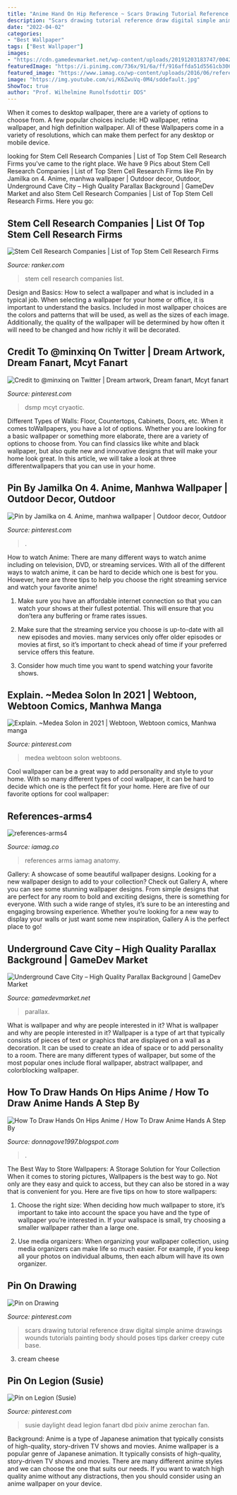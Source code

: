 ```yaml
---
title: "Anime Hand On Hip Reference ~ Scars Drawing Tutorial Reference Draw Digital Simple Anime Drawings Wounds Tutorials Painting Body Should Poses Tips Darker Creepy Cute Base"
description: "Scars drawing tutorial reference draw digital simple anime drawings wounds tutorials painting body should poses tips darker creepy cute base"
date: "2022-04-02"
categories:
- "Best Wallpaper"
tags: ["Best Wallpaper"]
images:
- "https://cdn.gamedevmarket.net/wp-content/uploads/20191203183747/0042307377a7a9f503221c2f33166011-700x400.jpg"
featuredImage: "https://i.pinimg.com/736x/91/6a/ff/916affda51d5561cb3063d14a7761707.jpg"
featured_image: "https://www.iamag.co/wp-content/uploads/2016/06/references-arms4.jpg"
image: "https://img.youtube.com/vi/K6ZwuVq-0M4/sddefault.jpg"
ShowToc: true
author: "Prof. Wilhelmine Runolfsdottir DDS"
---
```



When it comes to desktop wallpaper, there are a variety of options to choose from. A few popular choices include: HD wallpaper, retina wallpaper, and high definition wallpaper. All of these Wallpapers come in a variety of resolutions, which can make them perfect for any desktop or mobile device. 

	

		
looking for Stem Cell Research Companies | List of Top Stem Cell Research Firms you've came to the right place. We have 9 Pics about Stem Cell Research Companies | List of Top Stem Cell Research Firms like Pin by Jamilka on 4. Anime, manhwa wallpaper | Outdoor decor, Outdoor, Underground Cave City – High Quality Parallax Background | GameDev Market and also Stem Cell Research Companies | List of Top Stem Cell Research Firms. Here you go:
		
    
## Stem Cell Research Companies | List Of Top Stem Cell Research Firms

<img loading=lazy src="https://imgix.ranker.com/list_img_v2/16923/416923/original/list-of-stem-cell-research-companies-u4?w=817&amp;h=427&amp;fm=jpg&amp;q=50&amp;fit=crop" onerror="this.onerror=null;this.src='https://tse3.mm.bing.net/th?id=OIP.FMWd9F2lVHooPHuokwMTxQHaD3&amp;pid=15.1';" alt="Stem Cell Research Companies | List of Top Stem Cell Research Firms">

_Source: ranker.com_

>stem cell research companies list. 

	

Design and Basics: How to select a wallpaper and what is included in a typical job.
When selecting a wallpaper for your home or office, it is important to understand the basics. Included in most wallpaper choices are the colors and patterns that will be used, as well as the sizes of each image. Additionally, the quality of the wallpaper will be determined by how often it will need to be changed and how richly it will be decorated.

    
## Credit To @minxinq On Twitter | Dream Artwork, Dream Fanart, Mcyt Fanart

<img loading=lazy src="https://i.pinimg.com/736x/d9/cd/f6/d9cdf6ce2c05a7957bd184972fc68c74.jpg" onerror="this.onerror=null;this.src='https://tse3.mm.bing.net/th?id=OIP.VULRgvwDoB4lLbWAyr0n9gHaLr&amp;pid=15.1';" alt="Credit to @minxinq on Twitter | Dream artwork, Dream fanart, Mcyt fanart">

_Source: pinterest.com_

>dsmp mcyt cryaotic. 

	

Different Types of Walls: Floor, Countertops, Cabinets, Doors, etc.
When it comes toWallpapers, you have a lot of options. Whether you are looking for a basic wallpaper or something more elaborate, there are a variety of options to choose from. You can find classics like white and black wallpaper, but also quite new and innovative designs that will make your home look great. In this article, we will take a look at three differentwallpapers that you can use in your home.

    
## Pin By Jamilka On 4. Anime, Manhwa Wallpaper | Outdoor Decor, Outdoor

<img loading=lazy src="https://i.pinimg.com/736x/9e/20/e2/9e20e231d67039e65c20c802ba0793ed.jpg" onerror="this.onerror=null;this.src='https://tse2.mm.bing.net/th?id=OIP.QIOY213k2M9X5daQdzapeAHaNL&amp;pid=15.1';" alt="Pin by Jamilka on 4. Anime, manhwa wallpaper | Outdoor decor, Outdoor">

_Source: pinterest.com_

>. 

	

How to watch Anime: There are many different ways to watch anime including on television, DVD, or streaming services.
With all of the different ways to watch anime, it can be hard to decide which one is best for you. However, here are three tips to help you choose the right streaming service and watch your favorite anime!
1. Make sure you have an affordable internet connection so that you can watch your shows at their fullest potential. This will ensure that you don’tera any buffering or frame rates issues.

2. Make sure that the streaming service you choose is up-to-date with all new episodes and movies. many services only offer older episodes or movies at first, so it’s important to check ahead of time if your preferred service offers this feature.

3. Consider how much time you want to spend watching your favorite shows.

    
## Explain. ~Medea Solon In 2021 | Webtoon, Webtoon Comics, Manhwa Manga

<img loading=lazy src="https://i.pinimg.com/736x/98/a6/09/98a609d66c969cd0181cd69dd9e084e6.jpg" onerror="this.onerror=null;this.src='https://tse2.mm.bing.net/th?id=OIP.9NSjwUjakWVvLInNOSI8twHaNK&amp;pid=15.1';" alt="Explain. ~Medea Solon in 2021 | Webtoon, Webtoon comics, Manhwa manga">

_Source: pinterest.com_

>medea webtoon solon webtoons. 

	

Cool wallpaper can be a great way to add personality and style to your home. With so many different types of cool wallpaper, it can be hard to decide which one is the perfect fit for your home. Here are five of our favorite options for cool wallpaper: 

    
## References-arms4

<img loading=lazy src="https://www.iamag.co/wp-content/uploads/2016/06/references-arms4.jpg" onerror="this.onerror=null;this.src='https://tse2.mm.bing.net/th?id=OIP.GlSqj2xi85dgv-KcaEC84AHaKx&amp;pid=15.1';" alt="references-arms4">

_Source: iamag.co_

>references arms iamag anatomy. 

	

Gallery: A showcase of some beautiful wallpaper designs.
Looking for a new wallpaper design to add to your collection? Check out Gallery A, where you can see some stunning wallpaper designs. From simple designs that are perfect for any room to bold and exciting designs, there is something for everyone. With such a wide range of styles, it’s sure to be an interesting and engaging browsing experience. Whether you’re looking for a new way to display your walls or just want some new inspiration, Gallery A is the perfect place to go!





	
	
    
## Underground Cave City – High Quality Parallax Background | GameDev Market

<img loading=lazy src="https://cdn.gamedevmarket.net/wp-content/uploads/20191203183747/0042307377a7a9f503221c2f33166011-700x400.jpg" onerror="this.onerror=null;this.src='https://tse3.mm.bing.net/th?id=OIP.ysBQofnDZmfrRmORN11LZgHaEO&amp;pid=15.1';" alt="Underground Cave City – High Quality Parallax Background | GameDev Market">

_Source: gamedevmarket.net_

>parallax. 

	

What is wallpaper and why are people interested in it?
What is wallpaper and why are people interested in it?
Wallpaper is a type of art that typically consists of pieces of text or graphics that are displayed on a wall as a decoration. It can be used to create an idea of space or to add personality to a room. There are many different types of wallpaper, but some of the most popular ones include floral wallpaper, abstract wallpaper, and colorblocking wallpaper.

    
## How To Draw Hands On Hips Anime / How To Draw Anime Hands A Step By

<img loading=lazy src="https://img.youtube.com/vi/K6ZwuVq-0M4/sddefault.jpg" onerror="this.onerror=null;this.src='https://tse1.mm.bing.net/th?id=OIP.qJp5IKuZ34YpPWQAocV-mgHaFj&amp;pid=15.1';" alt="How To Draw Hands On Hips Anime / How To Draw Anime Hands A Step By">

_Source: donnagove1997.blogspot.com_

>. 

	

The Best Way to Store Wallpapers: A Storage Solution for Your Collection
When it comes to storing pictures, Wallpapers is the best way to go. Not only are they easy and quick to access, but they can also be stored in a way that is convenient for you. Here are five tips on how to store wallpapers:
1) Choose the right size: When deciding how much wallpaper to store, it’s important to take into account the space you have and the type of wallpaper you’re interested in. If your wallspace is small, try choosing a smaller wallpaper rather than a large one.

2) Use media organizers: When organizing your wallpaper collection, using media organizers can make life so much easier. For example, if you keep all your photos on individual albums, then each album will have its own organizer.

    
## Pin On Drawing

<img loading=lazy src="https://i.pinimg.com/736x/32/66/75/3266757de60ccb77635b95ecb442049d--drawing-guide-drawing-reference.jpg" onerror="this.onerror=null;this.src='https://tse4.mm.bing.net/th?id=OIP.IC41WG4VS90nLZihWq1S7gAAAA&amp;pid=15.1';" alt="Pin on Drawing">

_Source: pinterest.com_

>scars drawing tutorial reference draw digital simple anime drawings wounds tutorials painting body should poses tips darker creepy cute base. 

	

3. cream cheese 

    
## Pin On Legion (Susie)

<img loading=lazy src="https://i.pinimg.com/736x/91/6a/ff/916affda51d5561cb3063d14a7761707.jpg" onerror="this.onerror=null;this.src='https://tse2.mm.bing.net/th?id=OIP.ahmJTQ5briw5fQ2NLtVb-wAAAA&amp;pid=15.1';" alt="Pin on Legion (Susie)">

_Source: pinterest.com_

>susie daylight dead legion fanart dbd pixiv anime zerochan fan. 

	

Background: Anime is a type of Japanese animation that typically consists of high-quality, story-driven TV shows and movies.
Anime wallpaper is a popular genre of Japanese animation. It typically consists of high-quality, story-driven TV shows and movies. There are many different anime styles and we can choose the one that suits our needs. If you want to watch high quality anime without any distractions, then you should consider using an anime wallpaper on your device.

